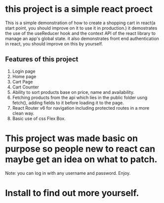 # this project is a simple react proect
 This is a simple demonstration of how to create a shopping cart in react(a start point, you should improve on it to use it in production.)
 it demostrates the use of the useReducer hook and the context API of the react library to manage an app's global state.
 it also demonstrates front end authentication in react, you should improve on this by yourself.

 ## Features of this project

  1. Login page
  2. Home page
  3. Cart Page 
  4. Cart Counter
  5. Ability to sort products base on price, name and availability.
  6. Fetching products from the api which lies in the public folder usng fetch(), adding fields to it before loading it to the page.
  7. React Router v6 for navigation including protected routes in a more clean way.
  8. Basic use of css Flex Box.

# This project was made basic on purpose so people new to react can maybe get an idea on what to patch.
  Note: you can log in with any username and password. Enjoy. 


 
 # Install to find out more yourself.
